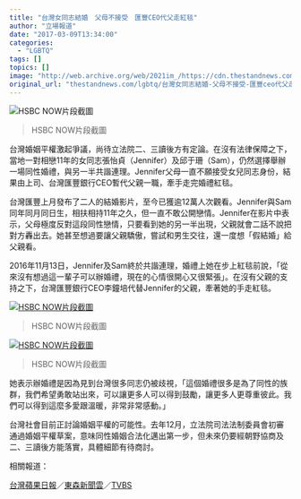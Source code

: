 ```yaml
---
title: "台灣女同志結婚　父母不接受　匯豐CEO代父走紅毯"
author: "立場報道"
date: "2017-03-09T13:34:00"
categories:
  - "LGBTQ"
tags: []
topics: []
image: "http://web.archive.org/web/2021im_/https://cdn.thestandnews.com/media/photos/cache/Screen20Shot202017-03-0920at202.01.4920PM20copy_0gyr8_1200x0.png"
original_url: "thestandnews.com/lgbtq/台灣女同志結婚-父母不接受-匯豐ceo代父走紅毯"
---
```

![HSBC NOW片段截圖](http://web.archive.org/web/2021im_/https://cdn.thestandnews.com/media/photos/cache/Screen20Shot202017-03-0920at202.01.4920PM20copy_0gyr8_1200x0.png)

> HSBC NOW片段截圖

台灣婚姻平權激起爭議，尚待立法院二、三讀後方有定論。在沒有法律保障之下，當地一對相戀11年的女同志張怡貞（Jennifer）及邱于珊（Sam），仍然選擇舉辦一場同性婚禮，與另一半共諧連理。Jennifer父母一直不願接受女兒同志身份，結果由上司、台灣匯豐銀行CEO暫代父親一職，牽手走完婚禮紅毯。

台灣匯豐上月發布了二人的結婚影片，至今已獲逾12萬人次觀看。Jennifer與Sam同年同月同日生，相扶相持11年之久，但一直不敢公開戀情。Jennifer在影片中表示，父母極度反對這段同性戀情，只要看到她的另一半出現，父親就會二話不說把對方轟出去。她甚至想過要讓父親驕傲，嘗試和男生交往，還一度想「假結婚」給父親看。

2016年11月13日，Jennifer及Sam終於共諧連理，婚禮上她在步上紅毯前說，「從來沒有想過這一輩子可以辦婚禮，現在的心情很開心又很緊張」。在沒有父親的支持之下，台灣匯豐銀行CEO李鐘培代替Jennifer的父親，牽著她的手走紅毯。

[![HSBC NOW片段截圖](http://web.archive.org/web/2021im_/https://cdn.thestandnews.com/media/photos/cache/maxresdefault_zszpj_1200x0.png)](http://web.archive.org/web/20210628163943/https://cdn.thestandnews.com/media/photos/cache/maxresdefault_zszpj_1200x0.png)

> HSBC NOW片段截圖

[![HSBC NOW片段截圖](http://web.archive.org/web/2021im_/https://cdn.thestandnews.com/media/photos/cache/b_HXakf_1200x0.png)](http://web.archive.org/web/20210628163943/https://cdn.thestandnews.com/media/photos/cache/b_HXakf_1200x0.png)

> HSBC NOW片段截圖

她表示辦婚禮是因為見到台灣很多同志仍被歧視，「這個婚禮很多是為了同性的族群，我們希望勇敢站出來，可以讓更多人可以得到鼓勵，讓更多人更尊重彼此。我們可以得到這麼多愛跟溫暖，非常非常感動。」

台灣社會目前正討論婚姻平權的可能性。去年12月，立法院司法法制委員會初審通過婚姻平權草案，意味同性婚姻合法化邁出第一步，但未來仍要經朝野協商及二、三讀後方能落實，具體細節有待商討。

相關報道：

[台灣蘋果日報](http://web.archive.org/web/20210628163943/http://www.appledaily.com.tw/realtimenews/article/new/20170309/1072060/)／[東森新聞雲](http://web.archive.org/web/20210628163943/http://www.ettoday.net/news/20170309/880850.htm)／[TVBS](http://web.archive.org/web/20210628163943/http://news.tvbs.com.tw/warm/712115)